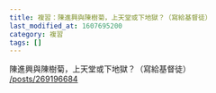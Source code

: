 ```yaml
---
title: 複習：陳進興與陳樹菊，上天堂或下地獄？（寫給基督徒）
last_modified_at: 1607695200
category: 複習
tags: []
---
```


<p>陳進興與陳樹菊，上天堂或下地獄？（寫給基督徒）<br/>
<a href="/posts/269196684" target="_blank">/posts/269196684</a></p>
<p> </p>
